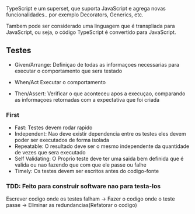 TypeScript e um superset, que suporta JavaScript e agrega novas funcionalidades.. por exemplo Decorators, Generics, etc.

Tambem pode ser considerado uma linguagem que é transpliada para JavaScript, ou seja, o código TypeScript é convertido para JavaScript. 

## Testes

- Given/Arrange: Definiçao de todas as informaçoes necessarias para executar o comportamento que sera testado

- When/Act Executar o comportamento 

- Then/Assert: Verificar o que aconteceu apos a execuçao, comparando as informaçoes retornadas com a expectativa que foi criada

### First

- Fast: Testes devem rodar rapido
- Independent: Nao deve existir dependencia entre os testes eles devem poder ser executados de forma isolada
- Repeatable: O resultado deve ser o mesmo independente da quantidade de vezes que sera executado
- Self Validating: O Proprio teste deve ter uma saida bem definida que é valida ou nao fazendo que com que ele passe ou falhe
- Timely: Os testes devem ser escritos antes do codigo-fonte

### TDD: Feito para construir software nao para testa-los

Escrever codigo onde os testes falham -> Fazer o codigo onde o teste passe -> Eliminar as redundancias(Refatorar o codigo)